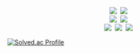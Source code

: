 <p align="center">
  <img src="https://img.shields.io/badge/Python-3766AB?style=flat-square&logo=Python&logoColor=white"/></a>&nbsp
  <img src="https://img.shields.io/badge/JavaScript-F7DF1E?style=flat-square&logo=javascript&logoColor=white"/></a>&nbsp
  <br>
  <img src="https://img.shields.io/badge/Spring-6DB33F?style=flat-square&logo=spring&logoColor=white"/></a>&nbsp
  <img src="https://img.shields.io/badge/React-61DAFB?style=flat-square&logo=react&logoColor=white"/></a>&nbsp;
  <br>
  <img src="https://img.shields.io/badge/scikit--learn-F7931E?style=flat-square&logo=scikit-learn&logoColor=white"/></a>&nbsp;
  <img src="https://img.shields.io/badge/pandas-150458?style=flat-square&logo=pandas&logoColor=white"/></a>&nbsp;
  <img src="https://img.shields.io/badge/Numpy-013243?style=flat-square&logo=Numpy&logoColor=white"/></a>&nbsp;
</p>

[![Solved.ac Profile](http://mazassumnida.wtf/api/v2/generate_badge?boj=stubborngastropod)](https://solved.ac/stubborngastropod/)
</div>
